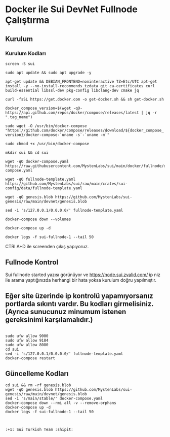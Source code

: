 # Docker ile  Sui DevNet Fullnode Çalıştırma

## Kurulum

### Kurulum Kodları

```screen -S sui```

```sudo apt update && sudo apt upgrade -y```

```apt-get update && DEBIAN_FRONTEND=noninteractive TZ=Etc/UTC apt-get install -y --no-install-recommends tzdata git ca-certificates curl build-essential libssl-dev pkg-config libclang-dev cmake jq```

```curl -fsSL https://get.docker.com -o get-docker.sh && sh get-docker.sh```


```docker_compose_version=$(wget -qO- https://api.github.com/repos/docker/compose/releases/latest | jq -r ".tag_name")```

```sudo wget -O /usr/bin/docker-compose "https://github.com/docker/compose/releases/download/${docker_compose_version}/docker-compose-`uname -s`-`uname -m`"```

```sudo chmod +x /usr/bin/docker-compose```

```
mkdir sui && cd sui

wget -qO docker-compose.yaml https://raw.githubusercontent.com/MystenLabs/sui/main/docker/fullnode/docker-compose.yaml

wget -qO fullnode-template.yaml https://github.com/MystenLabs/sui/raw/main/crates/sui-config/data/fullnode-template.yaml

wget -qO genesis.blob https://github.com/MystenLabs/sui-genesis/raw/main/devnet/genesis.blob
```

```sed -i 's/127.0.0.1/0.0.0.0/' fullnode-template.yaml```

```
docker-compose down --volumes

docker-compose up -d

docker logs -f sui-fullnode-1 --tail 50

```
CTRl A+D ile screenden çıkış yapıyoruz.



## Fullnode Kontrol

Sui fullnode started yazısı görünüyor ve https://node.sui.zvalid.com/  ip niz ile arama yaptığınızda herhangi bir hata yoksa kurulum doğru yapılmıştır. 

## Eğer site üzerinde ip kontrolü yapamıyorsanız portlarda sıkıntı vardır. Bu kodları girmelisiniz. (Ayrıca sunucunuz minumum istenen gereksinimi karşılamalıdır.)

```

sudo ufw allow 9000
sudo ufw allow 9184
sudo ufw allow 8080
cd sui
sed -i 's/127.0.0.1/0.0.0.0/' fullnode-template.yaml
docker-compose restart

```

## Güncelleme Kodları

```
cd sui && rm -rf genesis.blob
wget -qO genesis.blob https://github.com/MystenLabs/sui-genesis/raw/main/devnet/genesis.blob
sed -i 's/main/stable/' docker-compose.yaml
docker-compose down --rmi all -v --remove-orphans
docker-compose up -d
docker logs -f sui-fullnode-1 --tail 50

```





```


:+1: Sui Turkish Team :shipit:                                                   






